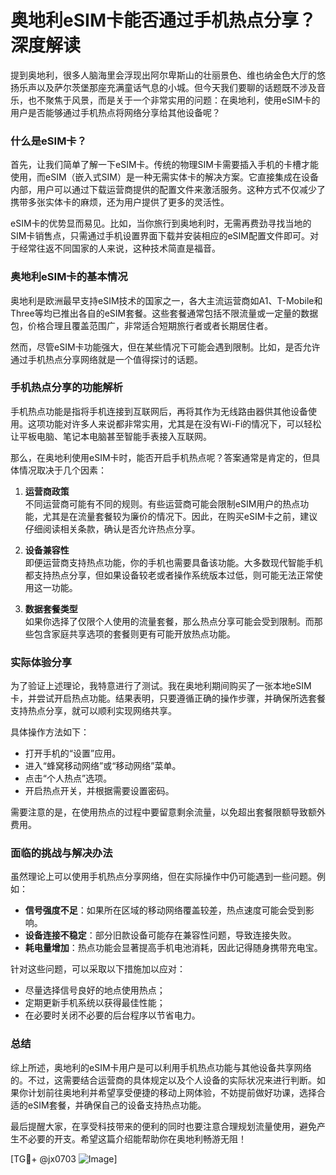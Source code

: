 # 奥地利eSIM卡能否通过手机热点分享？深度解读

提到奥地利，很多人脑海里会浮现出阿尔卑斯山的壮丽景色、维也纳金色大厅的悠扬乐声以及萨尔茨堡那座充满童话气息的小城。但今天我们要聊的话题既不涉及音乐，也不聚焦于风景，而是关于一个非常实用的问题：在奥地利，使用eSIM卡的用户是否能够通过手机热点将网络分享给其他设备呢？

### 什么是eSIM卡？

首先，让我们简单了解一下eSIM卡。传统的物理SIM卡需要插入手机的卡槽才能使用，而eSIM（嵌入式SIM）是一种无需实体卡的解决方案。它直接集成在设备内部，用户可以通过下载运营商提供的配置文件来激活服务。这种方式不仅减少了携带多张实体卡的麻烦，还为用户提供了更多的灵活性。

eSIM卡的优势显而易见。比如，当你旅行到奥地利时，无需再费劲寻找当地的SIM卡销售点，只需通过手机设置界面下载并安装相应的eSIM配置文件即可。对于经常往返不同国家的人来说，这种技术简直是福音。

### 奥地利eSIM卡的基本情况

奥地利是欧洲最早支持eSIM技术的国家之一，各大主流运营商如A1、T-Mobile和Three等均已推出各自的eSIM套餐。这些套餐通常包括不限流量或一定量的数据包，价格合理且覆盖范围广，非常适合短期旅行者或者长期居住者。

然而，尽管eSIM卡功能强大，但在某些情况下可能会遇到限制。比如，是否允许通过手机热点分享网络就是一个值得探讨的话题。

### 手机热点分享的功能解析

手机热点功能是指将手机连接到互联网后，再将其作为无线路由器供其他设备使用。这项功能对许多人来说都非常实用，尤其是在没有Wi-Fi的情况下，可以轻松让平板电脑、笔记本电脑甚至智能手表接入互联网。

那么，在奥地利使用eSIM卡时，能否开启手机热点呢？答案通常是肯定的，但具体情况取决于几个因素：

1. **运营商政策**  
   不同运营商可能有不同的规则。有些运营商可能会限制eSIM用户的热点功能，尤其是在流量套餐较为廉价的情况下。因此，在购买eSIM卡之前，建议仔细阅读相关条款，确认是否允许热点分享。

2. **设备兼容性**  
   即便运营商支持热点功能，你的手机也需要具备该功能。大多数现代智能手机都支持热点分享，但如果设备较老或者操作系统版本过低，则可能无法正常使用这一功能。

3. **数据套餐类型**  
   如果你选择了仅限个人使用的流量套餐，那么热点分享可能会受到限制。而那些包含家庭共享选项的套餐则更有可能开放热点功能。

### 实际体验分享

为了验证上述理论，我特意进行了测试。我在奥地利期间购买了一张本地eSIM卡，并尝试开启热点功能。结果表明，只要遵循正确的操作步骤，并确保所选套餐支持热点分享，就可以顺利实现网络共享。

具体操作方法如下：
- 打开手机的“设置”应用。
- 进入“蜂窝移动网络”或“移动网络”菜单。
- 点击“个人热点”选项。
- 开启热点开关，并根据需要设置密码。

需要注意的是，在使用热点的过程中要留意剩余流量，以免超出套餐限额导致额外费用。

### 面临的挑战与解决办法

虽然理论上可以使用手机热点分享网络，但在实际操作中仍可能遇到一些问题。例如：
- **信号强度不足**：如果所在区域的移动网络覆盖较差，热点速度可能会受到影响。
- **设备连接不稳定**：部分旧款设备可能存在兼容性问题，导致连接失败。
- **耗电量增加**：热点功能会显著提高手机电池消耗，因此记得随身携带充电宝。

针对这些问题，可以采取以下措施加以应对：
- 尽量选择信号良好的地点使用热点；
- 定期更新手机系统以获得最佳性能；
- 在必要时关闭不必要的后台程序以节省电力。

### 总结

综上所述，奥地利的eSIM卡用户是可以利用手机热点功能与其他设备共享网络的。不过，这需要结合运营商的具体规定以及个人设备的实际状况来进行判断。如果你计划前往奥地利并希望享受便捷的移动上网体验，不妨提前做好功课，选择合适的eSIM套餐，并确保自己的设备支持热点功能。

最后提醒大家，在享受科技带来的便利的同时也要注意合理规划流量使用，避免产生不必要的开支。希望这篇介绍能帮助你在奥地利畅游无阻！

[TG💪+ @jx0703 ![Image](https://github.com/user-attachments/assets/dbca1d08-cadb-493c-b0ec-ad6f7a83f270)]